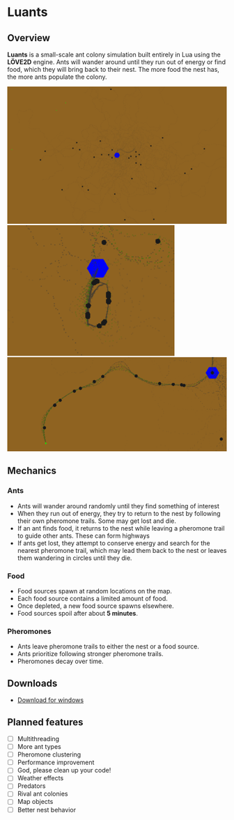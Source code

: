 # Luants

## Overview

**Luants** is a small-scale ant colony simulation built entirely in Lua using the **LÖVE2D** engine. Ants will wander around until they run out of energy or find food, which they will bring back to their nest. The more food the nest has, the more ants populate the colony.

![Ants exploring](https://github.com/Onomis2/LuAnts/blob/main/documentation/screenshots/ants.png)
![Ants confused in a circle as food source recently depleted](https://github.com/Onomis2/LuAnts/blob/main/documentation/screenshots/circle.png)
![Ants forming a highway to a food source](https://github.com/Onomis2/LuAnts/blob/main/documentation/screenshots/highway.png)

## Mechanics

### Ants
- Ants will wander around randomly until they find something of interest
- When they run out of energy, they try to return to the nest by following their own pheromone trails. Some may get lost and die.
- If an ant finds food, it returns to the nest while leaving a pheromone trail to guide other ants. These can form highways
- If ants get lost, they attempt to conserve energy and search for the nearest pheromone trail, which may lead them back to the nest or leaves them wandering in circles until they die.

### Food
- Food sources spawn at random locations on the map.
- Each food source contains a limited amount of food.
- Once depleted, a new food source spawns elsewhere.
- Food sources spoil after about **5 minutes**.

### Pheromones
- Ants leave pheromone trails to either the nest or a food source.
- Ants prioritize following stronger pheromone trails.
- Pheromones decay over time.

## Downloads

- [Download for windows](https://github.com/Onomis2/LuAnts/releases/tag/Alpha_1.0.4)

## Planned features

- [ ] Multithreading
- [ ] More ant types
- [ ] Pheromone clustering
- [ ] Performance improvement
- [ ] God, please clean up your code!
- [ ] Weather effects
- [ ] Predators
- [ ] Rival ant colonies
- [ ] Map objects
- [ ] Better nest behavior
